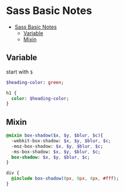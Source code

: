 # Sass Basic Notes

<!-- TOC -->

- [Sass Basic Notes](#sass-basic-notes)
  - [Variable](#variable)
  - [Mixin](#mixin)

<!-- /TOC -->


## Variable

start with `$`

```sass
$heading-color: green;

h1 {
  color: $heading-color;
}
```

## Mixin

```sass
@mixin box-shadow($x, $y, $blur, $c){ 
  -webkit-box-shadow: $x, $y, $blur, $c;
  -moz-box-shadow: $x, $y, $blur, $c;
  -ms-box-shadow: $x, $y, $blur, $c;
  box-shadow: $x, $y, $blur, $c;
}

div {
  @include box-shadow(0px, 0px, 4px, #fff);
}
```
